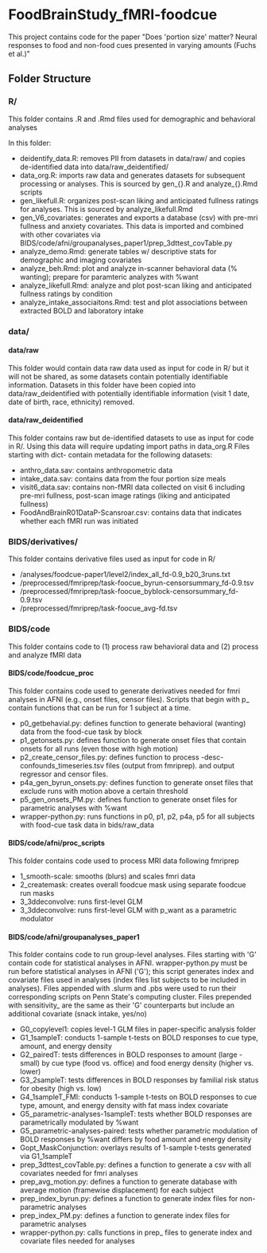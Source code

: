 # FoodBrainStudy_fMRI-foodcue

This project contains code for the paper "Does 'portion size' matter? Neural responses to food and non-food cues presented in varying amounts (Fuchs et al.)"

## Folder Structure

### R/

This folder contains .R and .Rmd files used for demographic and behavioral analyses

In this folder:

-   deidentify_data.R: removes PII from datasets in data/raw/ and copies de-identified data into data/raw_deidentified/
-   data_org.R: imports raw data and generates datasets for subsequent processing or analyses. This is sourced by gen_{}.R and analyze_{}.Rmd scripts
-   gen_likefull.R: organizes post-scan liking and anticipated fullness ratings for analyses. This is sourced by analyze_likefull.Rmd
-   gen_V6_covariates: generates and exports a database (csv) with pre-mri fullness and anxiety covariates. This data is imported and combined with other covariates via BIDS/code/afni/groupanalyses_paper1/prep_3dttest_covTable.py
-   analyze_demo.Rmd: generate tables w/ descriptive stats for demographic and imaging covariates
-   analyze_beh.Rmd: plot and analyze in-scanner behavioral data (% wanting); prepare for paramteric analyzes with %want
-   analyze_likefull.Rmd: analyze and plot post-scan liking and anticipated fullness ratings by condition
-   analyze_intake_associaitons.Rmd: test and plot associations between extracted BOLD and laboratory intake


### data/

#### data/raw

This folder would contain data raw data used as input for code in R/ but it will not be shared, as some datasets contain potentially identifiable information. Datasets in this folder have been copied into data/raw_deidentified with potentially identifiable information (visit 1 date, date of birth, race, ethnicity) removed. 

#### data/raw_deidentified

This folder contains raw but de-identified datasets to use as input for code in R/. Using this data will require updating import paths in data_org.R Files starting with dict- contain metadata for the following datasets:
-   anthro_data.sav:  contains anthropometric data
-   intake_data.sav: contains data from the four portion size meals
-   visit6_data.sav: contains non-fMRI data collected on visit 6 including pre-mri fullness, post-scan image ratings (liking and anticipated fullness)
-   FoodAndBrainR01DataP-Scansroar.csv: contains data that indicates whether each fMRI run was initiated

### BIDS/derivatives/

This folder contains derivative files used as input for code in R/

-   /analyses/foodcue-paper1/level2/index_all_fd-0.9_b20_3runs.txt
-   /preprocessed/fmriprep/task-foocue_byrun-censorsummary_fd-0.9.tsv
-   /preprocessed/fmriprep/task-foocue_byblock-censorsummary_fd-0.9.tsv
-   /preprocessed/fmriprep/task-foocue_avg-fd.tsv

### BIDS/code

This folder contains code to (1) process raw behavioral data and (2) process and analyze fMRI data

#### BIDS/code/foodcue_proc

This folder contains code used to generate derivatives needed for fmri analyses in AFNI (e.g., onset files, censor files).
Scripts that begin with p_ contain functions that can be run for 1 subject at a time.

- p0_getbehavial.py: defines function to generate behavioral (wanting) data from the food-cue task by block
- p1_getonsets.py: defines function to generate onset files that contain onsets for all runs (even those with high motion) 
- p2_create_censor_files.py: defines function to process -desc-confounds_timeseries.tsv files (output from fmriprep). and output regressor and censor files.
- p4a_gen_byrun_onsets.py: defines function to generate onset files that exclude runs with motion above a certain threshold
- p5_gen_onsets_PM.py: defines function to generate onset files for parametric analyses with %want
- wrapper-python.py: runs functions in p0, p1, p2, p4a, p5 for all subjects with food-cue task data in bids/raw_data

#### BIDS/code/afni/proc_scripts

This folder contains code used to process MRI data following fmriprep

-   1_smooth-scale: smooths (blurs) and scales fmri data
-   2_createmask: creates overall foodcue mask using separate foodcue run masks
-   3_3ddeconvolve: runs first-level GLM
-   3_3ddeconvolve: runs first-level GLM with p_want as a parametric modulator

#### BIDS/code/afni/groupanalyses_paper1

This folder contains code to run group-level analyses. Files starting with 'G' contain code for statistical analyses in AFNI.
wrapper-python.py must be run before statistical analyses in AFNI ('G'); this script generates index and covariate files used in analyses (index files list subjects to be included in analyses).
Files appended with .slurm and .pbs were used to run their corresponding scripts on Penn State's computing cluster.
Files prepended with sensitivity_ are the same as their 'G' counterparts but include an additional covariate (snack intake, yes/no)

-   G0_copylevel1: copies level-1 GLM files in paper-specific analysis folder
-   G1_1sampleT: conducts 1-sample t-tests on BOLD responses to cue type, amount, and energy density
-   G2_pairedT: tests differences in BOLD responses to amount (large - small) by cue type (food vs. office) and food energy density (higher vs. lower)
-   G3_2sampleT: tests differences in BOLD responses by familial risk status for obesity (high vs. low)
-   G4_1sampleT_FMI: conducts 1-sample t-tests on BOLD responses to cue type, amount, and energy density with fat mass index covariate
-   G5_parametric-analyses-1sampleT: tests whether BOLD responses are parametrically modulated by %want
-   G5_parametric-analyses-paired: tests whether parametric modulation of BOLD responses by %want differs by food amount and energy density
-   Gopt_MaskConjunction: overlays results of 1-sample t-tests generated via G1_1sampleT
-   prep_3dttest_covTable.py: defines a function to generate a csv with all covariates needed for fmri analyses
-   prep_avg_motion.py: defines a function to generate database with average motion (framewise displacement) for each subject
-   prep_index_byrun.py: defines a function to generate index files for non-parametric analyses
-   prep_index_PM.py: defines a function to generate index files for parametric analyses
-   wrapper-python.py: calls functions in prep_ files to generate index and covariate files needed for analyses


